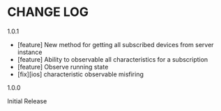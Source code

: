 # CHANGE LOG

1.0.1

* [feature] New method for getting all subscribed devices from server instance
* [feature] Ability to observable all characteristics for a subscription
* [feature] Observe running state
* [fix][ios] characteristic observable misfiring

1.0.0

Initial Release